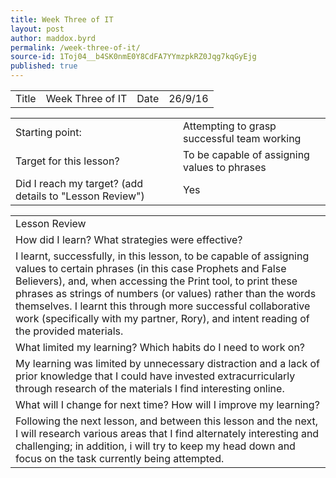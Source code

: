 ```yaml
---
title: Week Three of IT
layout: post
author: maddox.byrd
permalink: /week-three-of-it/
source-id: 1Toj04__b4SK0nmE0Y8CdFA7YYmzpkRZ0Jqg7kqGyEjg
published: true
---
```

<table>
  <tr>
    <td>Title</td>
    <td>Week Three of IT</td>
    <td> Date</td>
    <td>26/9/16</td>
  </tr>
</table>


<table>
  <tr>
    <td>Starting point:</td>
    <td>Attempting to grasp successful team working</td>
  </tr>
  <tr>
    <td>Target for this lesson?</td>
    <td>To be capable of assigning values to phrases</td>
  </tr>
  <tr>
    <td>Did I reach my target? 
 (add details to "Lesson Review")</td>
    <td>Yes</td>
  </tr>
</table>


<table>
  <tr>
    <td>Lesson Review</td>
  </tr>
  <tr>
    <td>How did I learn? What strategies were effective? </td>
  </tr>
  <tr>
    <td>I learnt, successfully, in this lesson, to be capable of assigning values to certain phrases (in this case Prophets and False Believers), and, when accessing the Print tool, to print these phrases as strings of numbers (or values) rather than the words themselves. I learnt this through more successful collaborative work (specifically with my partner, Rory), and intent reading of the provided materials.</td>
  </tr>
  <tr>
    <td>What limited my learning? Which habits do I need to work on? </td>
  </tr>
  <tr>
    <td>My learning was limited by unnecessary distraction and a lack of prior knowledge that I could have invested extracurricularly through research of the materials I find interesting online.</td>
  </tr>
  <tr>
    <td>What will I change for next time? How will I improve my learning?</td>
  </tr>
  <tr>
    <td>Following the next lesson, and between this lesson and the next, I will research various areas that I find alternately interesting and challenging; in addition, i will try to keep my head down and focus on the task currently being attempted.</td>
  </tr>
</table>


